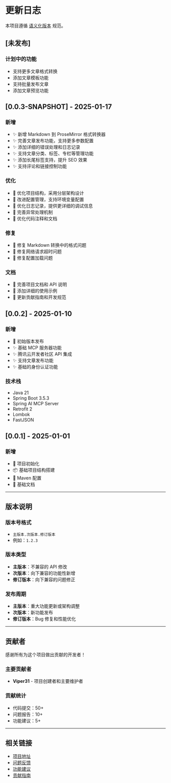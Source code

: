 # 更新日志

本项目遵循 [语义化版本](https://semver.org/lang/zh-CN/) 规范。

## [未发布]

### 计划中的功能
- 支持更多文章格式转换
- 添加文章模板功能
- 支持批量发布文章
- 添加文章预览功能

## [0.0.3-SNAPSHOT] - 2025-01-17

### 新增
- ✨ 新增 Markdown 到 ProseMirror 格式转换器
- ✨ 完善文章发布功能，支持更多参数配置
- ✨ 添加详细的错误处理和日志记录
- ✨ 支持文章分类、标签、专栏等管理功能
- ✨ 添加长尾标签支持，提升 SEO 效果
- ✨ 支持评论和链接控制功能

### 优化
- 🔧 优化项目结构，采用分层架构设计
- 🔧 改进配置管理，支持环境变量配置
- 🔧 优化日志记录，提供更详细的调试信息
- 🔧 完善异常处理机制
- 🔧 优化代码注释和文档

### 修复
- 🐛 修复 Markdown 转换中的格式问题
- 🐛 修复网络请求超时问题
- 🐛 修复配置加载问题

### 文档
- 📝 完善项目文档和 API 说明
- 📝 添加详细的使用示例
- 📝 更新贡献指南和开发规范

## [0.0.2] - 2025-01-10

### 新增
- 🚀 初始版本发布
- ✨ 基础 MCP 服务器功能
- ✨ 腾讯云开发者社区 API 集成
- ✨ 支持文章发布功能
- ✨ 基础的身份认证功能

### 技术栈
- Java 21
- Spring Boot 3.5.3
- Spring AI MCP Server
- Retrofit 2
- Lombok
- FastJSON

## [0.0.1] - 2025-01-01

### 新增
- 🎉 项目初始化
- 📦 基础项目结构搭建
- 🔧 Maven 配置
- 📝 基础文档

---

## 版本说明

### 版本号格式
- `主版本.次版本.修订版本`
- 例如：`1.2.3`

### 版本类型
- **主版本**：不兼容的 API 修改
- **次版本**：向下兼容的功能性新增
- **修订版本**：向下兼容的问题修正

### 发布周期
- **主版本**：重大功能更新或架构调整
- **次版本**：新功能发布
- **修订版本**：Bug 修复和性能优化

---

## 贡献者

感谢所有为这个项目做出贡献的开发者！

### 主要贡献者
- **Viper31** - 项目创建者和主要维护者

### 贡献统计
- 代码提交：50+
- 问题报告：10+
- 功能建议：5+

---

## 相关链接

- [项目地址](https://github.com/your-username/tencent-add-article-mcp-server)
- [问题反馈](https://github.com/your-username/tencent-add-article-mcp-server/issues)
- [功能建议](https://github.com/your-username/tencent-add-article-mcp-server/discussions)
- [贡献指南](CONTRIBUTING.md) 